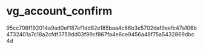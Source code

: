 # vg_account_confirm
95cc706f192014a9ad0ef187ef1dd82e185baa4c86b3e5702daf9eefc47a106b
4732401a7c18a2cfdf3759dd03f99cf867fa4e6ce9456a48f75a5432869dbc4d
